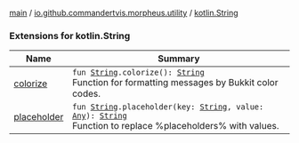 [main](../../index.md) / [io.github.commandertvis.morpheus.utility](../index.md) / [kotlin.String](./index.md)

### Extensions for kotlin.String

| Name | Summary |
|---|---|
| [colorize](colorize.md) | `fun `[`String`](https://kotlinlang.org/api/latest/jvm/stdlib/kotlin/-string/index.html)`.colorize(): `[`String`](https://kotlinlang.org/api/latest/jvm/stdlib/kotlin/-string/index.html)<br>Function for formatting messages by Bukkit color codes. |
| [placeholder](placeholder.md) | `fun `[`String`](https://kotlinlang.org/api/latest/jvm/stdlib/kotlin/-string/index.html)`.placeholder(key: `[`String`](https://kotlinlang.org/api/latest/jvm/stdlib/kotlin/-string/index.html)`, value: `[`Any`](https://kotlinlang.org/api/latest/jvm/stdlib/kotlin/-any/index.html)`): `[`String`](https://kotlinlang.org/api/latest/jvm/stdlib/kotlin/-string/index.html)<br>Function to replace %placeholders% with values. |
